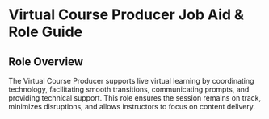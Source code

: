 # Virtual Course Producer Job Aid & Role Guide

## Role Overview

The Virtual Course Producer supports live virtual learning by coordinating technology, facilitating smooth transitions, communicating prompts, and providing technical support. This role ensures the session remains on track, minimizes disruptions, and allows instructors to focus on content delivery.
